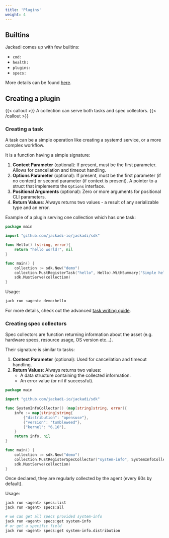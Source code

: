 ```yaml
---
title: 'Plugins'
weight: 4
---
```


## Builtins

Jackadi comes up with few builtins:
* `cmd:`
* `health:`
* `plugins:`
* `specs:`

More details can be found [here](/docs/advanced_guides/builtin_plugins).

## Creating a plugin

{{< callout >}}
A collection can serve both tasks and spec collectors.
{{< /callout >}}

### Creating a task

A task can be a simple operation like creating a systemd service, or a more complex workflow.

It is a function having a simple signature:
1. **Context Parameter** (optional): If present, must be the first parameter. Allows for cancellation and timeout handling.
2. **Options Parameter** (optional): If present, must be the first parameter (if no context) or second parameter (if context is present). A pointer to a struct that implements the `Options` interface.
3. **Positional Arguments** (optional): Zero or more arguments for positional CLI parameters.
4. **Return Values**: Always returns two values - a result of any serializable type and an error.

Example of a plugin serving one collection which has one task:
```go {filename="demo.go"}
package main

import "github.com/jackadi-io/jackadi/sdk"

func Hello() (string, error){
	return "hello world!", nil
}

func main() {
	collection := sdk.New("demo")
	collection.MustRegisterTask("hello", Hello).WithSummary("Simple hello world")
	sdk.MustServe(collection)
}
```

Usage:
```sh {filename="command"}
jack run <agent> demo:hello
```

For more details, check out the advanced [task writing guide](TODO).

### Creating spec collectors

Spec collectors are function returning information about the asset (e.g. hardware specs, resource usage, OS version etc...).

Their signature is similar to tasks:
1. **Context Parameter** (optional): Used for cancellation and timeout handling.
2. **Return Values**: Always returns two values:
   - A data structure containing the collected information.
   - An error value (or nil if successful).

```go {filename="demo.go"}
package main

import "github.com/jackadi-io/jackadi/sdk"

func SystemInfoCollector() (map[string]string, error){
	info := map[string]string{
		{"distribution": "opensuse"},
		{"version": "tumbleweed"},
		{"kernel": "6.16"},
	}
	return info, nil
}

func main() {
	collection := sdk.New("demo")
	collection.MustRegisterSpecCollector("system-info", SystemInfoCollector)
	sdk.MustServe(collection)
}
```

Once declared, they are regularly collected by the agent (every 60s by default).

Usage:
```sh {filename="commands"}
jack run <agent> specs:list
jack run <agent> specs:all

# we can get all specs provided system-info
jack run <agent> specs:get system-info
# or get a specific field
jack run <agent> specs:get system-info.distribution
```
